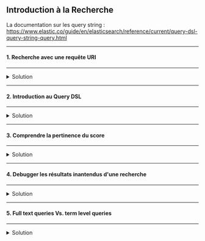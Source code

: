 ## Introduction à la Recherche

La documentation sur les query string :<br/>
https://www.elastic.co/guide/en/elasticsearch/reference/current/query-dsl-query-string-query.html

---
#### 1. Recherche avec une requête URI
---
<details>
<summary>Solution</summary>


##### :arrow_forward: Matcher tous les documents
Ecrire la requête URI pour récupérer tous les documents de l'index `product`.
```
GET /products/_search?q=*
```

Vérifier qu'il y a bien 1000 dans "hits -> total".

##### :arrow_forward: Matcher les documents contenant le term `Lobster`
Ecrire la requête URI pour récupérer les documents de l'index `product` dont le champ `name` contient `Lobster`.
```
GET /products/_search?q=name:Lobster
```

<img src="https://i.ibb.co/0Zcp4Bf/050-Screenshot-2021-03-17-Elastic-Kibana.png" width="80%">

Les documents sont triés par pertinence.

##### :arrow_forward: Matcher les documents contenant le tag `Meat`
```
GET /products/_search?q=tags:Meat
```

<img src="https://i.ibb.co/xgYGdN0/051-Screenshot-2021-03-17-Elastic-Kibana.png" width="80%">

##### :arrow_forward: Matcher les documents contenant le tag `Meat` _et_ nom `Tuna`
```
GET /products/_search?q=tags:Meat AND name:Tuna
```

<img src="https://i.ibb.co/6Bv8XPK/052-Screenshot-2021-03-17-Elastic-Kibana.png" width="80%">

</details>

---
#### 2. Introduction au Query DSL
---
<details>
<summary>Solution</summary>

Il existe deux types de requêtes :
* La leaf query cherche une valeur donnée dans un champ particulier, comme les queries `match`, `term` ou `range`.
* La compound query se compose de plusieurs leaf ou compouned queries, comme `bool`.

<img src="https://i.ibb.co/z6zVCHD/01-Screenshot-2021-03-18-Elasticsearch-Answers-The-Complete-Guide-to-Elasticsearch.png" width="80%">

##### :arrow_forward: Matcher tous les documents de l'index `products`
```
GET /products/_search
{
  "query": {
    "match_all": {}
  }
}
```

</details>

---
#### 3. Comprendre la pertinence du score
---
<details>
<summary>Solution</summary>


- Exécutez la requête suivante : 
```
GET /products/_search
{
  "query": {
    "term": {
      "name": "lobster"
    }
  }
}
```

- Relevez la valeur du champs "Max Score".
- Relevez le Nombre de Hits.
- Relevez le score de chaque Hit.
- Que constatez-vous ?

Explorons les détails du calcul du relevance score de plus près :

```
GET /products/_search
{
  "explain": true,
  "query": {
    "term": {
      "name": "lobster"
    }
  }
}
```

<img src="https://i.ibb.co/dBR1Lnx/053-Screenshot-2021-03-17-Elastic-Kibana.png" width="80%">

- Que constatez-vous ?
- Comment est fait ce calcul ?

<sup>Article très bien fait sur le fonctionnement du scoring dans Elasticsearch :</sup><br>
https://www.compose.com/articles/how-scoring-works-in-elasticsearch/


</details>

---
#### 4. Debugger les résultats inantendus d'une recherche
---
<details>
<summary>Solution</summary>


_Déprécié dans la version 7_ <br>
<sub>(Le but était d'expliciter l'erreur renvoyée)</sub>

```
GET /products/_doc/19/_explain
{
  "query": {
    "term": {
      "name": "lobster"
    }
  }
}
```

<img src="https://i.ibb.co/sR7rNc2/054-Screenshot-2021-03-17-Elastic-Kibana.png" width="60%">

</details>

---
#### 5. Full text queries Vs. term level queries
---
<details>
<summary>Solution</summary>


##### :arrow_forward: Term level queries ne sont pas analysées
Ecrire la requête `term` pour faire une recherche sur le champ `name` des documents de l'index `products` avec le mot clè `lobster`.
```
GET /products/_search
{
  "query": {
    "term": {
      "name": "lobster"
    }
  }
}
```

<img src="https://i.ibb.co/R2dNXLZ/055-Screenshot-2021-03-17-Elastic-Kibana.png" width="80%">
Ecrire la requête `match` pour faire une recherche sur le mot clé `Lobster`.
```
GET /products/_search
{
  "query": {
    "term": {
      "name": "Lobster"
    }
  }
}
```

<img src="https://i.ibb.co/hXV4fM1/056-Screenshot-2021-03-17-Elastic-Kibana.png" width="30%">

##### :arrow_forward: Les Full-text queries sont analysées
```
GET /products/_search
{
  "query": {
    "match": {
      "name": "Lobster"
    }
  }
}
```

<img src="https://i.ibb.co/RPpGh8M/057-Screenshot-2021-03-17-Elastic-Kibana.png" width="80%">

</details>

